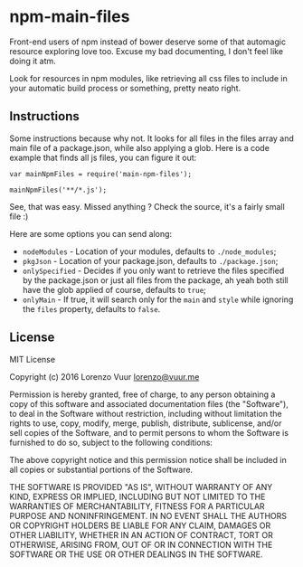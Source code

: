 # npm-main-files

Front-end users of npm instead of bower deserve some of that automagic resource exploring love too. Excuse my bad documenting, I don't feel like doing it atm.

Look for resources in npm modules, like retrieving all css files to include in your automatic build process or something, pretty neato right.

## Instructions

Some instructions because why not. It looks for all files in the files array and main file of a package.json, while also applying a glob.
Here is a code example that finds all js files, you can figure it out:
```
var mainNpmFiles = require('main-npm-files');

mainNpmFiles('**/*.js');
```
See, that was easy. Missed anything ? Check the source, it's a fairly small file :)

Here are some options you can send along:
* `nodeModules` - Location of your modules, defaults to `./node_modules`;
* `pkgJson` - Location of your package.json, defaults to `./package.json`;
* `onlySpecified` - Decides if you only want to retrieve the files specified by the package.json or just all files from the package, ah yeah both still have the glob applied of course, defaults to `true`;
* `onlyMain` - If true, it will search only for the `main` and `style` while ignoring the `files` property, defaults to `false`.

## License

MIT License

Copyright (c) 2016 Lorenzo Vuur lorenzo@vuur.me

Permission is hereby granted, free of charge, to any person obtaining a copy
of this software and associated documentation files (the "Software"), to deal
in the Software without restriction, including without limitation the rights
to use, copy, modify, merge, publish, distribute, sublicense, and/or sell
copies of the Software, and to permit persons to whom the Software is
furnished to do so, subject to the following conditions:

The above copyright notice and this permission notice shall be included in all
copies or substantial portions of the Software.

THE SOFTWARE IS PROVIDED "AS IS", WITHOUT WARRANTY OF ANY KIND, EXPRESS OR
IMPLIED, INCLUDING BUT NOT LIMITED TO THE WARRANTIES OF MERCHANTABILITY,
FITNESS FOR A PARTICULAR PURPOSE AND NONINFRINGEMENT. IN NO EVENT SHALL THE
AUTHORS OR COPYRIGHT HOLDERS BE LIABLE FOR ANY CLAIM, DAMAGES OR OTHER
LIABILITY, WHETHER IN AN ACTION OF CONTRACT, TORT OR OTHERWISE, ARISING FROM,
OUT OF OR IN CONNECTION WITH THE SOFTWARE OR THE USE OR OTHER DEALINGS IN THE
SOFTWARE.
